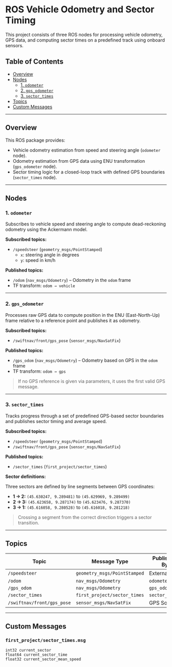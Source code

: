 # ROS Vehicle Odometry and Sector Timing

This project consists of three ROS nodes for processing vehicle odometry, GPS data, and computing sector times on a predefined track using onboard sensors.

## Table of Contents

- [Overview](#overview)
- [Nodes](#nodes)
  - [1. `odometer`](#1-odometer)
  - [2. `gps_odometer`](#2-gps_odometer)
  - [3. `sector_times`](#3-sector_times)
- [Topics](#topics)
- [Custom Messages](#custom-messages)

---

## Overview

This ROS package provides:

- Vehicle odometry estimation from speed and steering angle (`odometer` node).
- Odometry estimation from GPS data using ENU transformation (`gps_odometer` node).
- Sector timing logic for a closed-loop track with defined GPS boundaries (`sector_times` node).

---

## Nodes

### 1. `odometer`

Subscribes to vehicle speed and steering angle to compute dead-reckoning odometry using the Ackermann model.

**Subscribed topics:**

- `/speedsteer` (`geometry_msgs/PointStamped`)  
  - `x`: steering angle in degrees  
  - `y`: speed in km/h

**Published topics:**

- `/odom` (`nav_msgs/Odometry`) – Odometry in the `odom` frame  
- TF transform: `odom → vehicle`

---

### 2. `gps_odometer`

Processes raw GPS data to compute position in the ENU (East-North-Up) frame relative to a reference point and publishes it as odometry.

**Subscribed topics:**

- `/swiftnav/front/gps_pose` (`sensor_msgs/NavSatFix`)

**Published topics:**

- `/gps_odom` (`nav_msgs/Odometry`) – Odometry based on GPS in the `odom` frame  
- TF transform: `odom → gps`

> If no GPS reference is given via parameters, it uses the first valid GPS message.

---

### 3. `sector_times`

Tracks progress through a set of predefined GPS-based sector boundaries and publishes sector timing and average speed.

**Subscribed topics:**

- `/speedsteer` (`geometry_msgs/PointStamped`)
- `/swiftnav/front/gps_pose` (`sensor_msgs/NavSatFix`)

**Published topics:**

- `/sector_times` (`first_project/sector_times`)

**Sector definitions:**

Three sectors are defined by line segments between GPS coordinates:

- **1 → 2:** `(45.630247, 9.289481)` to `(45.629969, 9.289499)`
- **2 → 3:** `(45.623658, 9.287174)` to `(45.623476, 9.287370)`
- **3 → 1:** `(45.616058, 9.280528)` to `(45.616018, 9.281218)`

> Crossing a segment from the correct direction triggers a sector transition.

---

## Topics

| Topic                       | Message Type                 | Published By     |
|----------------------------|------------------------------|------------------|
| `/speedsteer`              | `geometry_msgs/PointStamped` | External         |
| `/odom`                    | `nav_msgs/Odometry`          | `odometer`       |
| `/gps_odom`                | `nav_msgs/Odometry`          | `gps_odometer`   |
| `/sector_times`            | `first_project/sector_times` | `sector_times`   |
| `/swiftnav/front/gps_pose` | `sensor_msgs/NavSatFix`      | GPS Source       |

---

## Custom Messages

### `first_project/sector_times.msg`

```text
int32 current_sector
float64 current_sector_time
float32 current_sector_mean_speed

